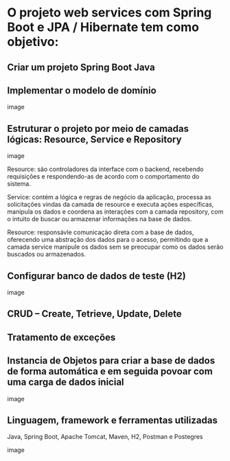 # O projeto web services com Spring Boot e JPA / Hibernate tem como objetivo:

## Criar um projeto Spring Boot Java 
## Implementar o modelo de domínio
  image
## Estruturar o projeto por meio de camadas lógicas: Resource, Service e Repository
  image
  <p>Resource: são controladores da interface com o backend, recebendo requisições e respondendo-as de acordo com o comportamento do sistema.</p>
  <p>Service: contém a lógica e regras de negócio da aplicação, processa as solicitações vindas da camada de resource e executa açòes específicas, manipula os dados e coordena as interações com a camada repository, com o intuito de buscar ou armazenar informações na base de dados.</p>
  <p>Resource: responsávle comunicaçào direta com a base de dados, oferecendo uma abstração dos dados para o acesso, permitindo que a camada service manipule os dados sem se preocupar como os dados serão buscados ou armazenados.</p>
  
## Configurar banco de dados de teste (H2)
  image
  
## CRUD – Create, Tetrieve, Update, Delete

## Tratamento de exceções

## Instancia de Objetos para criar a base de dados de forma automática e em seguida povoar com uma carga de dados inicial
  image
  
## Linguagem, framework e ferramentas utilizadas
  <p>Java, Spring Boot, Apache Tomcat, Maven, H2, Postman e Postegres</p>
  image
